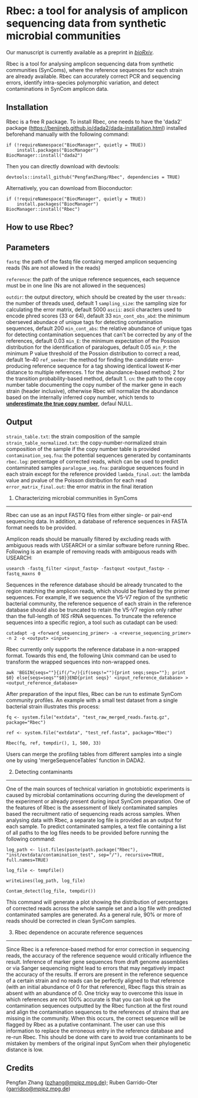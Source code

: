 # Rbec: a tool for analysis of amplicon sequencing data from synthetic microbial communities

Our manuscript is currently available as a preprint in [*bioRxiv*](https://doi.org/10.1101/2021.01.15.426834).

Rbec is a tool for analysing amplicon sequencing data from synthetic communities (SynComs), where the reference sequences for each strain are already available. Rbec can accurately correct PCR and sequencing errors, identify intra-species polymorphic variation, and detect contaminations in SynCom amplicon data.

Installation
---

Rbec is a free R package. To install Rbec, one needs to have the 'dada2' package (https://benjjneb.github.io/dada2/dada-installation.html) installed beforehand manually with the following command:
```
if (!requireNamespace("BiocManager", quietly = TRUE))
    install.packages("BiocManager")
BiocManager::install("dada2")
```

Then you can directly download with devtools:
```
devtools::install_github("PengfanZhang/Rbec", dependencies = TRUE)
```

Alternatively, you can download from Bioconductor:
```
if (!requireNamespace("BiocManager", quietly = TRUE))
    install.packages("BiocManager")
BiocManager::install("Rbec")
```

How to use Rbec?
---

Parameters
---

`fastq`: the path of the fastq file containg merged amplicon sequencing reads (Ns are not allowed in the reads)

`reference`: the path of the unique reference sequences, each sequence must be in one line (Ns are not allowed in the sequences)

`outdir`: the output directory, which should be created by the user
`threads`: the number of threads used, default 1
`sampling_size`: the sampling size for calculating the error matrix, default 5000
`ascii`: ascii characters used to encode phred scores (33 or 64), default 33
`min_cont_obs_abd`: the minimum oberseved abundace of unique tags for detecting contamination sequences, default 200
`min_cont_abs`: the relative abundance of unique tgas for detecting contamination sequences that can't be corrected by any of the references, default 0.03
`min_E`: the minimum expectation of the Possion distribution for the identification of paralogues, default 0.05
`min_P`: the minimum P value threshold of the Possion distribution to correct a read, default 1e-40
`ref_seeker`: the method for finding the candidate error-producing reference sequence for a tag showing identical lowest K-mer distance to multiple references. 1 for the abundance-based method; 2 for the transition probability-based method, default 1.
`cn`: the path to the copy number table documenting the copy number of the marker gene in each strain (header inclusive), otherwise Rbec will normalize the abundance based on the internally inferred copy number, which tends to <span style="text-decoration: underline">**underestimate the true copy number**</span>, defaul NULL.


Output
---

`strain_table.txt`: the strain composition of the sample
`strain_table_normalized.txt`: the copy-number-normalized strain composition of the sample if the copy number table is provided
`contamination_seq.fna`: the potential sequences generated by contaminants
`rbec.log`: percentage of corrected reads, which can be used to predict contaminated samples
`paralogue_seq.fna`: paralogue sequences found in each strain except for the reference provided
`lambda_final.out`: the lambda value and pvalue of the Poisson distribution for each read
`error_matrix_final.out`: the error matrix in the final iteration



1. Characterizing microbial communities in SynComs
---

Rbec can use as an input FASTQ files from either single- or pair-end sequencing data. In addition, a database of reference sequences in FASTA format needs to be provided.

Amplicon reads should be manually filtered by excluding reads with ambiguous reads with USEARCH or a similar software before running Rbec. Following is an example of removing reads with ambiguous reads with USEARCH:
```
usearch -fastq_filter <input_fastq> -fastqout <output_fastq> -fastq_maxns 0
```

Sequences in the reference database should be already truncated to the region matching the amplicon reads, which should be flanked by the primer sequences. For example, If we sequence the V5-V7 region of the synthetic bacterial community, the reference sequence of each strain in the reference database should also be truncated to retain the V5-V7 region only rather than the full-length of *16S* rRNA sequences. To truncate the reference sequences into a specific region, a tool such as cutadapt can be used:

```
cutadapt -g <forward_sequencing_primer> -a <reverse_sequencing_primer> -n 2 -o <output> <input>
```

Rbec currently only supports the reference database in a non-wrapped format. Towards this end, the following Unix command can be used to transform the wrapped sequences into non-wrapped ones.

```
awk 'BEGIN{seqs=""}{if(/^>/){if(seqs!=""){print seqs;seqs=""}; print $0} else{seqs=seqs""$0}}END{print seqs}' <input_reference_database> > <output_reference_database>
```

After preparation of the input files, Rbec can be run to estimate SynCom community profiles. An example with a small test dataset from a single bacterial strain illustrates this process:

```
fq <- system.file("extdata", "test_raw_merged_reads.fastq.gz", package="Rbec")

ref <- system.file("extdata", "test_ref.fasta", package="Rbec")

Rbec(fq, ref, tempdir(), 1, 500, 33)
```

Users can merge the profiling tables from different samples into a single one by using 'mergeSequenceTables' function in DADA2.

2. Detecting contaminants
---

One of the main sources of technical variation in gnotobiotic experiments is caused by microbial contaminations occurring during the development of the experiment or already present during input SynCom preparation. One of the features of Rbec is the assessment of likely contaminated samples based the recruitment ratio of sequencing reads across samples. When analysing data with Rbec, a separate log file is provided as an output for each sample. To predict contaminated samples, a text file containing a list of all paths to the log files needs to be provided before running the following command:

```
log_path <- list.files(paste(path.package("Rbec"), "inst/extdata/contamination_test", sep="/"), recursive=TRUE, full.names=TRUE)

log_file <- tempfile()

writeLines(log_path, log_file)

Contam_detect(log_file, tempdir())
```

This command will generate a plot showing the distribution of percentages of corrected reads across the whole sample set and a log file with predicted contaminated samples are generated. As a general rule, 90% or more of reads should be corrected in clean SynCom samples.

3. Rbec dependence on accurate reference sequences
---

Since Rbec is a reference-based method for error correction in sequencing reads, the accuracy of the reference sequence would critically influence the result. Inference of marker gene sequences from draft genome assemblies or via Sanger sequencing might lead to errors that may negatively impact the accuracy of the results. If errors are present in the reference sequence of a certain strain and no reads can be perfectly aligned to that reference (with an initial abundance of 0 for that reference), Rbec flags this strain as absent with an abundance of 0. One tricky way to overcome this issue in which references are not 100% accurate is that you can look up the contamination sequences outputted by the Rbec function at the first round and align the contamination sequences to the references of strains that are missing in the community. When this occurs, the correct sequence will be flagged by Rbec as a putative contaminant. The user can use this information to replace the erroneous entry in the reference database and re-run Rbec. This should be done with care to avoid true contaminants to be mistaken by members of the original input SynCom when their phylogenetic distance is low.

Credits
---

Pengfan Zhang (pzhang@mpipz.mpg.de); Ruben Garrido-Oter (garridoo@mpipz.mpg.de)
